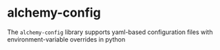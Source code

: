 # alchemy-config
The `alchemy-config` library supports yaml-based configuration files with environment-variable overrides in python
